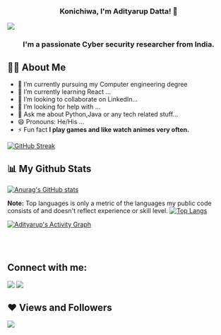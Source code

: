 <h3 align="center">Konichiwa, I'm Adityarup Datta! 👋 </h3>

<img src="https://gifimage.net/wp-content/uploads/2017/10/hi-anime-gif-11.gif" >


<h3 align="center">I'm a passionate Cyber security researcher from India.</h3>


## 🙋‍♂️ About Me

- 🔭 I’m currently pursuing my Computer engineering degree
- 🌱 I’m currently learning React ...
- 👯 I’m looking to collaborate on LinkedIn...
- 🤔 I’m looking for help with ...
- 💬 Ask me about Python,Java or any tech related stuff...
- 😄 Pronouns: He/His ...
- ⚡ Fun fact **I play games and like watch animes very often.**

[![GitHub Streak](https://github-readme-streak-stats.herokuapp.com/?user=addycracker)](https://github.com/addycracker/github-readme-streak-stats)

## 📊 My Github Stats

 [![Anurag's GitHub stats](https://github-readme-stats.vercel.app/api?username=addycracker)](https://github.com/addycracker/github-readme-stats)
 
 
 
 
 <b>Note:</b> Top languages is only a metric of the languages my public code consists of and doesn't reflect experience or skill level.
 [![Top Langs](https://github-readme-stats.vercel.app/api/top-langs/?username=addycracker&layout=compact)](https://github.com/addycracker/github-readme-stats)

 




<a href="https://github.com/addycracker/github-readme-activity-graph"><img alt="Adityarup's Activity Graph" src="https://activity-graph.herokuapp.com/graph?username=addycracker28&bg_color=0D1117&color=5BCDEC&line=5BCDEC&point=FFFFFF&hide_border=true" /></a>

<br/>
<br/>

## Connect with me:
<p align="left">

<a href = "https://in.linkedin.com/in/adityarup-datta-775b7b1b3"><img src="https://img.icons8.com/fluent/48/000000/linkedin.png"/></a>
<a href = "https://twitter.com/adityarupd"><img src="https://img.icons8.com/fluent/48/000000/twitter.png"/></a>



</p>

## ❤ Views and Followers
<a href="https://github.com/Meghna-DAS/github-profile-views-counter">
    <img src="https://komarev.com/ghpvc/?username=addycracker">
</a>
<a href="https://github.com/SubhamRaoniar28?tab=followers">
